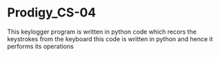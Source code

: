 # Prodigy_CS-04
This keylogger program is written in python code which recors the keystrokes from the keyboard
this code is written in python and hence it performs its operations

